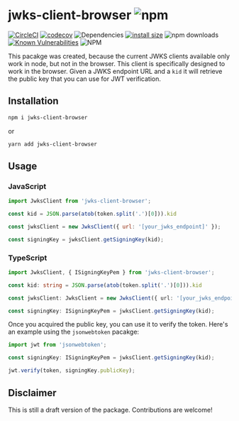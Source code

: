 # jwks-client-browser ![npm](https://img.shields.io/npm/v/jwks-client-browser.svg)

[![CircleCI](https://circleci.com/gh/sleepingevil/jwks-client-browser/tree/master.svg?style=shield&circle-token=bb6e7035614311760a76fa79719408011684f75e)](https://circleci.com/gh/sleepingevil/jwks-client-browser/tree/master.svg?label=circleci)
[![codecov](https://codecov.io/gh/sleepingevil/jwks-client-browser/branch/master/graph/badge.svg)](https://codecov.io/gh/sleepingevil/jwks-client-browser)
![Dependencies](https://img.shields.io/david/sleepingevil/jwks-client-browser.svg)
[![install size](https://packagephobia.now.sh/badge?p=jwks-client-browser)](https://packagephobia.now.sh/result?p=jwks-client-browser)
![npm downloads](https://img.shields.io/npm/dt/jwks-client-browser.svg)
[![Known Vulnerabilities](https://snyk.io/test/npm/jwks-client-browser/badge.svg)](https://snyk.io/test/npm/jwks-client-browser)
![NPM](https://img.shields.io/npm/l/jwks-client-browser.svg)

This pacakge was created, because the current JWKS clients available only work in node, but not in the browser. This client is specifically designed to work in the browser. Given a JWKS endpoint URL and a `kid` it will retrieve the public key that you can use for JWT verification.

## Installation

```bash
npm i jwks-client-browser
```

or

```bash
yarn add jwks-client-browser
```

## Usage

### JavaScript

```javascript
import JwksClient from 'jwks-client-browser';

const kid = JSON.parse(atob(token.split('.')[0])).kid

const jwksClient = new JwksClient({ url: '[your_jwks_endpoint]' });

const signingKey = jwksClient.getSigningKey(kid);
```

### TypeScript

```typescript
import JwksClient, { ISigningKeyPem } from 'jwks-client-browser';

const kid: string = JSON.parse(atob(token.split('.')[0])).kid

const jwksClient: JwksClient = new JwksClient({ url: '[your_jwks_endpoint]' });

const signingKey: ISigningKeyPem = jwksClient.getSigningKey(kid);
```

Once you acquired the public key, you can use it to verify the token. Here's an example using the `jsonwebtoken` pacakge:

```typescript
import jwt from 'jsonwebtoken';

const signingKey: ISigningKeyPem = jwksClient.getSigningKey(kid);

jwt.verify(token, signingKey.publicKey);
```

## Disclaimer
This is still a draft version of the package. Contributions are welcome!
